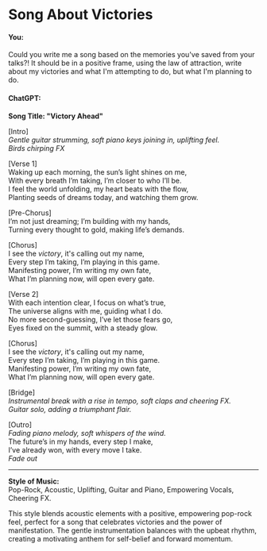 # Song About Victories

#### You:
Could you write me a song based on the memories you've saved from your talks?! It should be in a positive frame, using the law of attraction, write about my victories and what I'm attempting to do, but what I'm planning to do. 

#### ChatGPT:
**Song Title: "Victory Ahead"**

\[Intro]\
*Gentle guitar strumming, soft piano keys joining in, uplifting feel.*\
*Birds chirping FX*

\[Verse 1]\
Waking up each morning, the sun’s light shines on me,\
With every breath I’m taking, I’m closer to who I’ll be.\
I feel the world unfolding, my heart beats with the flow,\
Planting seeds of dreams today, and watching them grow.

\[Pre-Chorus]\
I’m not just dreaming; I’m building with my hands,\
Turning every thought to gold, making life’s demands.

\[Chorus]\
I see the *victory*, it's calling out my name,\
Every step I’m taking, I’m playing in this game.\
Manifesting power, I’m writing my own fate,\
What I’m planning now, will open every gate.

\[Verse 2]\
With each intention clear, I focus on what’s true,\
The universe aligns with me, guiding what I do.\
No more second-guessing, I’ve let those fears go,\
Eyes fixed on the summit, with a steady glow.

\[Chorus]\
I see the *victory*, it's calling out my name,\
Every step I’m taking, I’m playing in this game.\
Manifesting power, I’m writing my own fate,\
What I’m planning now, will open every gate.

\[Bridge]\
*Instrumental break with a rise in tempo, soft claps and cheering FX.*\
*Guitar solo, adding a triumphant flair.*

\[Outro]\
*Fading piano melody, soft whispers of the wind.*\
The future’s in my hands, every step I make,\
I’ve already won, with every move I take.\
*Fade out*

---

**Style of Music:**\
Pop-Rock, Acoustic, Uplifting, Guitar and Piano, Empowering Vocals, Cheering FX.

This style blends acoustic elements with a positive, empowering pop-rock feel, perfect for a song that celebrates victories and the power of manifestation. The gentle instrumentation balances with the upbeat rhythm, creating a motivating anthem for self-belief and forward momentum.
